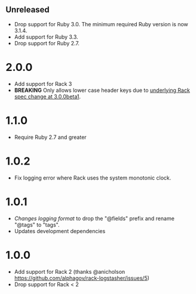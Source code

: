 ## Unreleased

* Drop support for Ruby 3.0. The minimum required Ruby version is now 3.1.4.
* Add support for Ruby 3.3.
* Drop support for Ruby 2.7.

# 2.0.0

- Add support for Rack 3
- **BREAKING** Only allows lower case header keys due to [underlying Rack spec change at 3.0.0beta1](https://github.com/rack/rack/blob/main/CHANGELOG.md#300beta1---2022-08-08).

# 1.1.0

- Require Ruby 2.7 and greater

# 1.0.2

- Fix logging error where Rack uses the system monotonic clock.

# 1.0.1

- *Changes logging format* to drop the "@fields" prefix and rename "@tags" to "tags".
- Updates development dependencies

# 1.0.0

- Add support for Rack 2 (thanks @anicholson https://github.com/alphagov/rack-logstasher/issues/5)
- Drop support for Rack < 2

